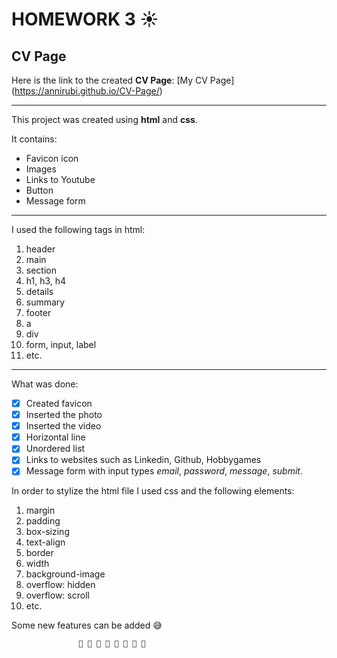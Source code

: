 # HOMEWORK 3 ☀
## CV Page
Here is the link to the created **CV Page**:
[My CV Page] (https://annirubi.github.io/CV-Page/)

___
This project was created using **html** and **css**. 

It contains:

* Favicon icon
* Images
* Links to Youtube
* Button
* Message form

____

I used the following tags in html:

1. header
2. main
3. section
4. h1, h3, h4
5. details
6. summary
7. footer
8. a
9. div
10. form, input, label
11. etc.


____

What was done:

- [X] Created favicon
- [X] Inserted the photo
- [X] Inserted the video
- [X] Horizontal line
- [X] Unordered list
- [X] Links to websites such as Linkedin, Github, Hobbygames
- [X] Message form with input types *email*, *password*, *message*, *submit*.

In order to stylize the html file I used css and the following elements:
1. margin
2. padding
3. box-sizing
4. text-align
5. border
6. width
7. background-image
8. overflow: hidden
9. overflow: scroll
10. etc.

Some new features can be added :sweat_smile:

                   🌟 🌟 🌟 🌟 🌟 🌟 🌟 🌟